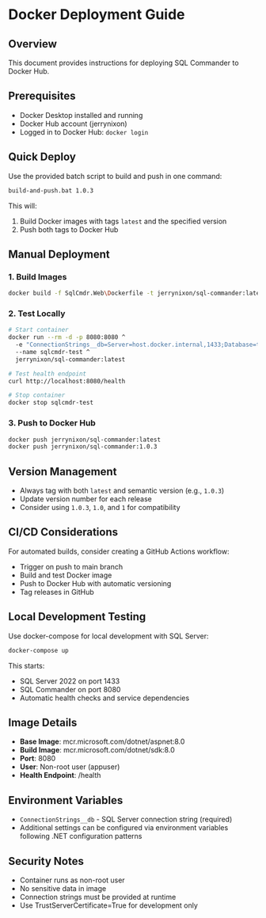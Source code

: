 # Docker Deployment Guide

## Overview
This document provides instructions for deploying SQL Commander to Docker Hub.

## Prerequisites
- Docker Desktop installed and running
- Docker Hub account (jerrynixon)
- Logged in to Docker Hub: `docker login`

## Quick Deploy
Use the provided batch script to build and push in one command:
```bash
build-and-push.bat 1.0.3
```

This will:
1. Build Docker images with tags `latest` and the specified version
2. Push both tags to Docker Hub

## Manual Deployment

### 1. Build Images
```bash
docker build -f SqlCmdr.Web\Dockerfile -t jerrynixon/sql-commander:latest -t jerrynixon/sql-commander:1.0.3 .
```

### 2. Test Locally
```bash
# Start container
docker run --rm -d -p 8080:8080 ^
  -e "ConnectionStrings__db=Server=host.docker.internal,1433;Database=tempdb;User Id=sa;Password=YourStrong!Passw0rd;TrustServerCertificate=True;" ^
  --name sqlcmdr-test ^
  jerrynixon/sql-commander:latest

# Test health endpoint
curl http://localhost:8080/health

# Stop container
docker stop sqlcmdr-test
```

### 3. Push to Docker Hub
```bash
docker push jerrynixon/sql-commander:latest
docker push jerrynixon/sql-commander:1.0.3
```

## Version Management
- Always tag with both `latest` and semantic version (e.g., `1.0.3`)
- Update version number for each release
- Consider using `1.0.3`, `1.0`, and `1` for compatibility

## CI/CD Considerations
For automated builds, consider creating a GitHub Actions workflow:
- Trigger on push to main branch
- Build and test Docker image
- Push to Docker Hub with automatic versioning
- Tag releases in GitHub

## Local Development Testing
Use docker-compose for local development with SQL Server:
```bash
docker-compose up
```

This starts:
- SQL Server 2022 on port 1433
- SQL Commander on port 8080
- Automatic health checks and service dependencies

## Image Details
- **Base Image**: mcr.microsoft.com/dotnet/aspnet:8.0
- **Build Image**: mcr.microsoft.com/dotnet/sdk:8.0
- **Port**: 8080
- **User**: Non-root user (appuser)
- **Health Endpoint**: /health

## Environment Variables
- `ConnectionStrings__db` - SQL Server connection string (required)
- Additional settings can be configured via environment variables following .NET configuration patterns

## Security Notes
- Container runs as non-root user
- No sensitive data in image
- Connection strings must be provided at runtime
- Use TrustServerCertificate=True for development only
